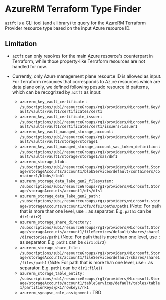 # AzureRM Terraform Type Finder

`aztft` is a CLI tool (and a library) to query for the AzureRM Terraform Provider resource type based on the input Azure resource ID.

## Limitation

- `aztft` can only resolves for the main Azure resource's counterpart in Terraform, while those property-like Terraform resources are not handled for now.

- Currently, only Azure management plane resource ID is allowed as input. For Terraform resources that corresponds to Azure resources which are data plane only, we defined following pesudo resource id patterns, which can be recognized by `aztft` as input:

    - `azurerm_key_vault_certificate`                                  : `/subscriptions/sub1/resourceGroups/rg1/providers/Microsoft.KeyVault/vaults/vault1/certificates/cert1`
	- `azurerm_key_vault_certificate_issuer`                           : `/subscriptions/sub1/resourceGroups/rg1/providers/Microsoft.KeyVault/vaults/vault1/certificates/cert1/issuers/issuer1`
	- `azurerm_key_vault_managed_storage_account`                      : `/subscriptions/sub1/resourceGroups/rg1/providers/Microsoft.KeyVault/vaults/vault1/storage/storage1`
	- `azurerm_key_vault_managed_storage_account_sas_token_definition` : `/subscriptions/sub1/resourceGroups/rg1/providers/Microsoft.KeyVault/vaults/vault1/storage/storage1/sas/def1`
	- `azurerm_storage_blob`                                           : `/subscriptions/sub1/resourceGroups/rg1/providers/Microsoft.Storage/storageAccounts/account1/blobServices/default/containers/container1/blobs/blob1`
	- `azurerm_storage_data_lake_gen2_filesystem`                      : `/subscriptions/sub1/resourceGroups/rg1/providers/Microsoft.Storage/storageAccounts/account1/dfs/dfs1`
	- `azurerm_storage_data_lake_gen2_path`                            : `/subscriptions/sub1/resourceGroups/rg1/providers/Microsoft.Storage/storageAccounts/account1/dfs/dfs1/paths/path1` (Note: For path that is more than one level, use `:` as separator. E.g. `path1` can be `dir1:dir2`)
	- `azurerm_storage_share_directory`                                : `/subscriptions/sub1/resourceGroups/rg1/providers/Microsoft.Storage/storageAccounts/account1/fileServices/default/shares/share1/directories/path1` (Note: For path that is more than one level, use `:` as separator. E.g. `path1` can be `dir1:dir2`)
	- `azurerm_storage_share_file`                                     : `/subscriptions/sub1/resourceGroups/rg1/providers/Microsoft.Storage/storageAccounts/account1/fileServices/default/shares/share1/files/path1` (Note: For path that is more than one level, use `:` as separator. E.g. `path1` can be `dir1:file1`)
	- `azurerm_storage_table_entity`                                   : `/subscriptions/sub1/resourceGroups/rg1/providers/Microsoft.Storage/storageAccounts/account1/tableServices/default/tables/table1/partitionKeys/pk1/rowkeys/rk1`
	- `azurerm_synapse_role_assignment`                                : TBD
